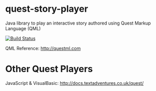 # quest-story-player
Java library to play an interactive story authored using Quest Markup Language (QML)

[![Build Status](https://travis-ci.org/dtsm12/quest-story-player.svg?branch=master)](https://travis-ci.org/dtsm12/quest-story-player)

QML Reference: http://questml.com

# Other Quest Players
JavaScript & VisualBasic: http://docs.textadventures.co.uk/quest/
